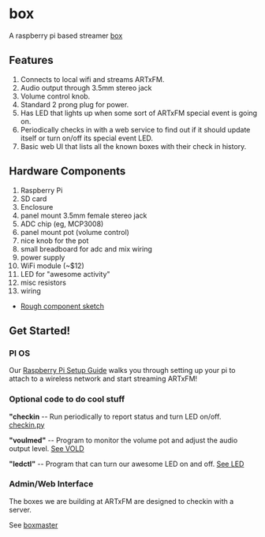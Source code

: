 

box
===

A raspberry pi based streamer [box](https://www.dropbox.com/s/lz5jfjrbqe1v3qf/box-sm.jpg)


Features
--------

1.  Connects to local wifi and streams ARTxFM.
2.  Audio output through 3.5mm stereo jack
3.  Volume control knob.
4.  Standard 2 prong plug for power.
5.  Has LED that lights up when some sort of ARTxFM
    special event is going on.
7.  Periodically checks in with a web service to find out
    if it should update itself or turn on/off its special
    event LED.
8.  Basic web UI that lists all the known
    boxes with their check in history.


Hardware Components
-------------------

1.  Raspberry Pi
2.  SD card
3.  Enclosure
4.  panel mount 3.5mm female stereo jack
5.  ADC chip (eg, MCP3008)
6.  panel mount pot (volume control)
7.  nice knob for the pot
8.  small breadboard for adc and mix wiring
9.  power supply
10.  WiFi module (~$12)
12.  LED for "awesome activity"
13.  misc resistors
14.  wiring


-  [Rough component sketch](https://www.dropbox.com/s/ken41udn5poh1pn/2013-06-24%2011.56.48.jpg)



Get Started!
-------------------

### PI OS ###

Our [Raspberry Pi Setup Guide](rpi-config.md) walks you through setting
up your pi to attach to a wireless network and start streaming ARTxFM!


### Optional code to do cool stuff ###

**"checkin** -- Run periodically to report status and turn LED on/off.
[checkin.py](checkin.py)

**"voulmed"** -- Program to monitor the volume pot and adjust the audio
  output level.  [See VOLD](README_VOLD.md)

**"ledctl"** -- Program that can turn our awesome LED on and
  off. [See LED](README_LED.md)



### Admin/Web Interface ###

The boxes we are building at ARTxFM are designed to checkin with a
server.  

See [boxmaster](https://github.com/artxfm/boxmaster)


